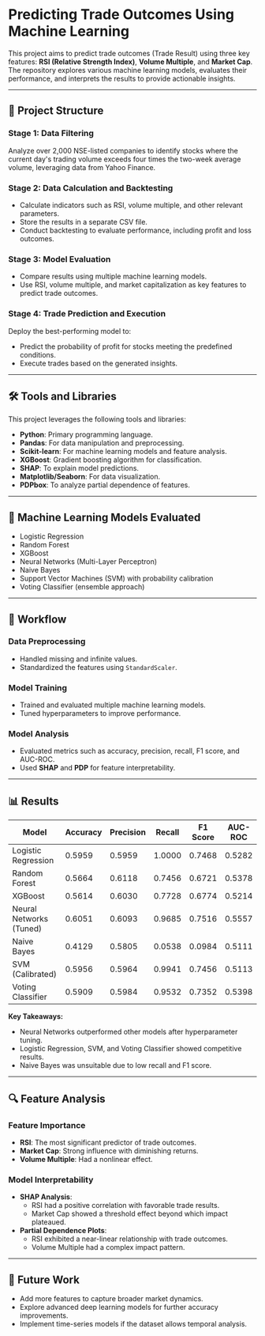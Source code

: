# Predicting Trade Outcomes Using Machine Learning

This project aims to predict trade outcomes (Trade Result) using three key features: **RSI (Relative Strength Index)**, **Volume Multiple**, and **Market Cap**. The repository explores various machine learning models, evaluates their performance, and interprets the results to provide actionable insights.

---

## 📁 Project Structure

### **Stage 1: Data Filtering**
Analyze over 2,000 NSE-listed companies to identify stocks where the current day's trading volume exceeds four times the two-week average volume, leveraging data from Yahoo Finance.

### **Stage 2: Data Calculation and Backtesting**
- Calculate indicators such as RSI, volume multiple, and other relevant parameters.
- Store the results in a separate CSV file.
- Conduct backtesting to evaluate performance, including profit and loss outcomes.

### **Stage 3: Model Evaluation**
- Compare results using multiple machine learning models.
- Use RSI, volume multiple, and market capitalization as key features to predict trade outcomes.

### **Stage 4: Trade Prediction and Execution**
Deploy the best-performing model to:
- Predict the probability of profit for stocks meeting the predefined conditions.
- Execute trades based on the generated insights.

---

## 🛠️ Tools and Libraries

This project leverages the following tools and libraries:
- **Python**: Primary programming language.
- **Pandas**: For data manipulation and preprocessing.
- **Scikit-learn**: For machine learning models and feature analysis.
- **XGBoost**: Gradient boosting algorithm for classification.
- **SHAP**: To explain model predictions.
- **Matplotlib/Seaborn**: For data visualization.
- **PDPbox**: To analyze partial dependence of features.

---

## 🧪 Machine Learning Models Evaluated

- Logistic Regression  
- Random Forest  
- XGBoost  
- Neural Networks (Multi-Layer Perceptron)  
- Naive Bayes  
- Support Vector Machines (SVM) with probability calibration  
- Voting Classifier (ensemble approach)  

---

## 🔄 Workflow

### **Data Preprocessing**
- Handled missing and infinite values.
- Standardized the features using `StandardScaler`.

### **Model Training**
- Trained and evaluated multiple machine learning models.
- Tuned hyperparameters to improve performance.

### **Model Analysis**
- Evaluated metrics such as accuracy, precision, recall, F1 score, and AUC-ROC.
- Used **SHAP** and **PDP** for feature interpretability.

---

## 📊 Results

| Model                  | Accuracy | Precision | Recall | F1 Score | AUC-ROC |
|------------------------|----------|-----------|--------|----------|---------|
| Logistic Regression    | 0.5959   | 0.5959    | 1.0000 | 0.7468   | 0.5282  |
| Random Forest          | 0.5664   | 0.6118    | 0.7456 | 0.6721   | 0.5378  |
| XGBoost                | 0.5614   | 0.6030    | 0.7728 | 0.6774   | 0.5214  |
| Neural Networks (Tuned)| 0.6051   | 0.6093    | 0.9685 | 0.7516   | 0.5557  |
| Naive Bayes            | 0.4129   | 0.5805    | 0.0538 | 0.0984   | 0.5111  |
| SVM (Calibrated)       | 0.5956   | 0.5964    | 0.9941 | 0.7456   | 0.5113  |
| Voting Classifier      | 0.5909   | 0.5984    | 0.9532 | 0.7352   | 0.5398  |

**Key Takeaways:**
- Neural Networks outperformed other models after hyperparameter tuning.
- Logistic Regression, SVM, and Voting Classifier showed competitive results.
- Naive Bayes was unsuitable due to low recall and F1 score.

---

## 🔍 Feature Analysis

### **Feature Importance**
- **RSI**: The most significant predictor of trade outcomes.
- **Market Cap**: Strong influence with diminishing returns.
- **Volume Multiple**: Had a nonlinear effect.

### **Model Interpretability**
- **SHAP Analysis**:
  - RSI had a positive correlation with favorable trade results.
  - Market Cap showed a threshold effect beyond which impact plateaued.
- **Partial Dependence Plots**:
  - RSI exhibited a near-linear relationship with trade outcomes.
  - Volume Multiple had a complex impact pattern.

---

## 🚀 Future Work

- Add more features to capture broader market dynamics.
- Explore advanced deep learning models for further accuracy improvements.
- Implement time-series models if the dataset allows temporal analysis.

